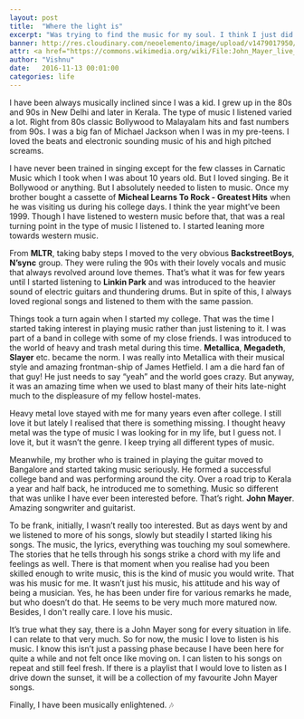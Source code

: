 ```yaml
---
layout: post
title:  "Where the light is"
excerpt: "Was trying to find the music for my soul. I think I just did."
banner: http://res.cloudinary.com/neoelemento/image/upload/v1479017950/blog/john-min.jpg
attr: <a href="https://commons.wikimedia.org/wiki/File:John_Mayer_live_in_2007_01.png" target="_blank">Wikimedia</a>
author: "Vishnu"
date:   2016-11-13 00:01:00
categories: life
---
```

I have been always musically inclined since I was a kid. I grew up in the 80s and 90s in New Delhi and later in Kerala. The type of music I listened varied a lot. Right from 80s classic Bollywood to Malayalam hits and fast numbers from 90s. I was a big fan of Michael Jackson when I was in my pre-teens. I loved the beats and electronic sounding music of his and high pitched screams.

I have never been trained in singing except for the few classes in Carnatic Music which I took when I was about 10 years old. But I loved singing. Be it Bollywood or anything. But I absolutely needed to listen to music. Once my brother bought a cassette of **Micheal Learns To Rock - Greatest Hits** when he was visiting us during his college days. I think the year might’ve been 1999. Though I have listened to western music before that, that was a real turning point in the type of music I listened to. I started leaning more towards western music.

From **MLTR**, taking baby steps I moved to the very obvious **BackstreetBoys**, **N’sync** group. They were ruling the 90s with their lovely vocals and music that always revolved around love themes. That’s what it was for few years until I started listening to **Linkin Park** and was introduced to the heavier sound of electric guitars and thundering drums. But in spite of this, I always loved regional songs and listened to them with the same passion.

Things took a turn again when I started my college. That was the time I started taking interest in playing music rather than just listening to it. I was part of a band in college with some of my close friends. I was introduced to the world of heavy and trash metal during this time. **Metallica**, **Megadeth**, **Slayer** etc. became the norm. I was really into Metallica with their musical style and amazing frontman-ship of James Hetfield. I am a die hard fan of that guy! He just needs to say “yeah” and the world goes crazy. But anyway, it was an amazing time when we used to blast many of their hits late-night much to the displeasure of my fellow hostel-mates.

Heavy metal love stayed with me for many years even after college. I still love it but lately I realised that there is something missing. I thought heavy metal was the type of music I was looking for in my life, but I guess not. I love it, but it wasn’t the genre. I keep trying all different types of music.

Meanwhile, my brother who is trained in playing the guitar moved to Bangalore and started taking music seriously. He formed a successful college band and was performing around the city. Over a road trip to Kerala a year and half back, he introduced me to something. Music so different that was unlike I have ever been interested before. That’s right. **John Mayer**. Amazing songwriter and guitarist.

To be frank, initially, I wasn’t really too interested. But as days went by and we listened to more of his songs, slowly but steadily I started liking his songs. The music, the lyrics, everything was touching my soul somewhere. The stories that he tells through his songs strike a chord with my life and feelings as well. There is that moment when you realise had you been skilled enough to write music, this is the kind of music you would write. That was his music for me. It wasn’t just his music, his attitude and his way of being a musician. Yes, he has been under fire for various remarks he made, but who doesn’t do that. He seems to be very much more matured now. Besides, I don't really care. I love his music.

It’s true what they say, there is a John Mayer song for every situation in life. I can relate to that very much. So for now, the music I love to listen is his music. I know this isn’t just a passing phase because I have been here for quite a while and not felt once like moving on. I can listen to his songs on repeat and still feel fresh. If there is a playlist that I would love to listen as I drive down the sunset, it will be a collection of my favourite John Mayer songs.

Finally, I have been musically enlightened. :notes: